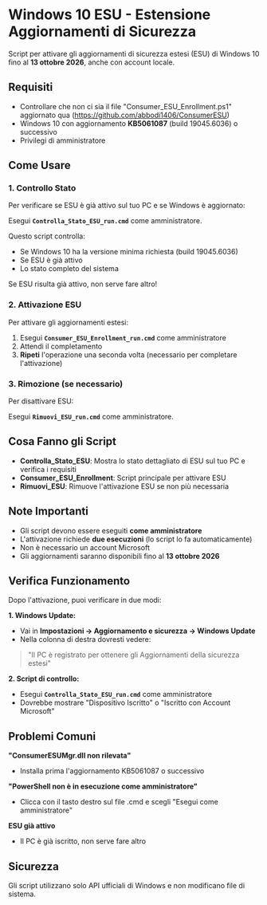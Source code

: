 # Windows 10 ESU - Estensione Aggiornamenti di Sicurezza

Script per attivare gli aggiornamenti di sicurezza estesi (ESU) di Windows 10 fino al **13 ottobre 2026**, anche con account locale.




## Requisiti
- Controllare che non ci sia il file "Consumer_ESU_Enrollment.ps1" aggiornato qua (https://github.com/abbodi1406/ConsumerESU)
- Windows 10 con aggiornamento **KB5061087** (build 19045.6036) o successivo
- Privilegi di amministratore

## Come Usare

### 1. Controllo Stato

Per verificare se ESU è già attivo sul tuo PC e se Windows è aggiornato:

Esegui **`Controlla_Stato_ESU_run.cmd`** come amministratore.

Questo script controlla:
- Se Windows 10 ha la versione minima richiesta (build 19045.6036)
- Se ESU è già attivo
- Lo stato completo del sistema

Se ESU risulta già attivo, non serve fare altro!

### 2. Attivazione ESU

Per attivare gli aggiornamenti estesi:

1. Esegui **`Consumer_ESU_Enrollment_run.cmd`** come amministratore
2. Attendi il completamento
3. **Ripeti** l'operazione una seconda volta (necessario per completare l'attivazione)

### 3. Rimozione (se necessario)

Per disattivare ESU:

Esegui **`Rimuovi_ESU_run.cmd`** come amministratore.

## Cosa Fanno gli Script

- **Controlla_Stato_ESU**: Mostra lo stato dettagliato di ESU sul tuo PC e verifica i requisiti
- **Consumer_ESU_Enrollment**: Script principale per attivare ESU
- **Rimuovi_ESU**: Rimuove l'attivazione ESU se non più necessaria

## Note Importanti

- Gli script devono essere eseguiti **come amministratore**
- L'attivazione richiede **due esecuzioni** (lo script lo fa automaticamente)
- Non è necessario un account Microsoft
- Gli aggiornamenti saranno disponibili fino al **13 ottobre 2026**

## Verifica Funzionamento

Dopo l'attivazione, puoi verificare in due modi:

**1. Windows Update:**
- Vai in **Impostazioni → Aggiornamento e sicurezza → Windows Update**
- Nella colonna di destra dovresti vedere:
> "Il PC è registrato per ottenere gli Aggiornamenti della sicurezza estesi"

**2. Script di controllo:**
- Esegui **`Controlla_Stato_ESU_run.cmd`** come amministratore
- Dovrebbe mostrare "Dispositivo Iscritto" o "Iscritto con Account Microsoft"

## Problemi Comuni

**"ConsumerESUMgr.dll non rilevata"**
- Installa prima l'aggiornamento KB5061087 o successivo

**"PowerShell non è in esecuzione come amministratore"**
- Clicca con il tasto destro sul file .cmd e scegli "Esegui come amministratore"

**ESU già attivo**
- Il PC è già iscritto, non serve fare altro

## Sicurezza


Gli script utilizzano solo API ufficiali di Windows e non modificano file di sistema.

